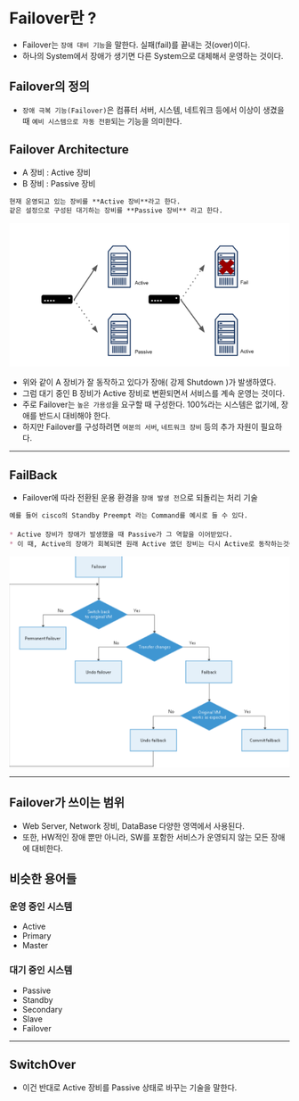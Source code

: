 # Failover란 ?

- Failover는 `장애 대비 기능`을 말한다. 실패(fail)를 끝내는 것(over)이다.
- 하나의 System에서 장애가 생기면 다른 System으로 대체해서 운영하는 것이다.

## Failover의 정의

- `장애 극복 기능(Failover)`은 컴퓨터 서버, 시스템, 네트워크 등에서 이상이 생겼을 때 `예비 시스템으로 자동 전환`되는 기능을 의미한다.

## Failover Architecture

- A 장비 : Active 장비
- B 장비 : Passive 장비

```markdown
현재 운영되고 있는 장비를 **Active 장비**라고 한다.
같은 설정으로 구성된 대기하는 장비를 **Passive 장비** 라고 한다.
```

<img src="./Image/F1.png" alt="Alt123" width="600">

- 위와 같이 A 장비가 잘 동작하고 있다가 장애( 강제 Shutdown )가 발생하였다.
- 그럼 대기 중인 B 장비가 Active 장비로 변환되면서 서비스를 계속 운영는 것이다.
- 주로 Failover는 `높은 가용성`을 요구할 때 구성한다. 100%라는 시스템은 없기에, 장애를 반드시 대비해야 한다.
- 하지만 Failover를 구성하려면 `여분의 서버`, `네트워크 장비` 등의 추가 자원이 필요하다.

---

## FailBack

- Failover에 따라 전환된 운용 환경을 `장애 발생 전`으로 되돌리는 처리 기술

```markdown
예를 들어 cisco의 Standby Preempt 라는 Command를 예시로 들 수 있다.

* Active 장비가 장애가 발생했을 때 Passive가 그 역할을 이어받았다.
* 이 때, Active의 장애가 회복되면 원래 Active 였던 장비는 다시 Active로 동작하는것이다.
```

<img src="./Image/F2.png" alt="Alt123" width="600">


---

## Failover가 쓰이는 범위

- Web Server, Network 장비, DataBase 다양한 영역에서 사용된다.
- 또한, HW적인 장애 뿐만 아니라, SW를 포함한 서비스가 운영되지 않는 모든 장애에 대비한다.

## 비슷한 용어들

### 운영 중인 시스템

- Active
- Primary
- Master

### 대기 중인 시스템

- Passive
- Standby
- Secondary
- Slave
- Failover

---

## SwitchOver

- 이건 반대로 Active 장비를 Passive 상태로 바꾸는 기술을 말한다.